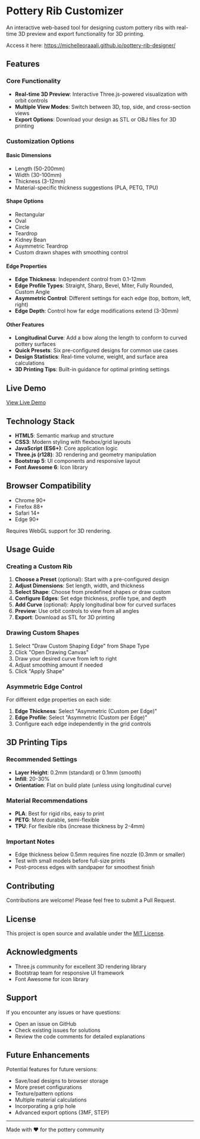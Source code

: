 # Pottery Rib Customizer

An interactive web-based tool for designing custom pottery ribs with real-time 3D preview and export functionality for 3D printing.

Access it here: https://michelleoraaali.github.io/pottery-rib-designer/

## Features

### Core Functionality
- **Real-time 3D Preview**: Interactive Three.js-powered visualization with orbit controls
- **Multiple View Modes**: Switch between 3D, top, side, and cross-section views
- **Export Options**: Download your design as STL or OBJ files for 3D printing

### Customization Options

#### Basic Dimensions
- Length (50-200mm)
- Width (30-100mm)
- Thickness (3-12mm)
- Material-specific thickness suggestions (PLA, PETG, TPU)

#### Shape Options
- Rectangular
- Oval
- Circle
- Teardrop
- Kidney Bean
- Asymmetric Teardrop
- Custom drawn shapes with smoothing control

#### Edge Properties
- **Edge Thickness**: Independent control from 0.1-12mm
- **Edge Profile Types**: Straight, Sharp, Bevel, Miter, Fully Rounded, Custom Angle
- **Asymmetric Control**: Different settings for each edge (top, bottom, left, right)
- **Edge Depth**: Control how far edge modifications extend (3-30mm)

#### Other Features
- **Longitudinal Curve**: Add a bow along the length to conform to curved pottery surfaces
- **Quick Presets**: Six pre-configured designs for common use cases
- **Design Statistics**: Real-time volume, weight, and surface area calculations
- **3D Printing Tips**: Built-in guidance for optimal printing settings

## Live Demo

[View Live Demo](https://michelleoraaali.github.io/pottery-rib-designer/)

## Technology Stack

- **HTML5**: Semantic markup and structure
- **CSS3**: Modern styling with flexbox/grid layouts
- **JavaScript (ES6+)**: Core application logic
- **Three.js (r128)**: 3D rendering and geometry manipulation
- **Bootstrap 5**: UI components and responsive layout
- **Font Awesome 6**: Icon library

## Browser Compatibility

- Chrome 90+
- Firefox 88+
- Safari 14+
- Edge 90+

Requires WebGL support for 3D rendering.

## Usage Guide

### Creating a Custom Rib

1. **Choose a Preset** (optional): Start with a pre-configured design
2. **Adjust Dimensions**: Set length, width, and thickness
3. **Select Shape**: Choose from predefined shapes or draw custom
4. **Configure Edges**: Set edge thickness, profile type, and depth
5. **Add Curve** (optional): Apply longitudinal bow for curved surfaces
6. **Preview**: Use orbit controls to view from all angles
7. **Export**: Download as STL for 3D printing

### Drawing Custom Shapes

1. Select "Draw Custom Shaping Edge" from Shape Type
2. Click "Open Drawing Canvas"
3. Draw your desired curve from left to right
4. Adjust smoothing amount if needed
5. Click "Apply Shape"

### Asymmetric Edge Control

For different edge properties on each side:

1. **Edge Thickness**: Select "Asymmetric (Custom per Edge)"
2. **Edge Profile**: Select "Asymmetric (Custom per Edge)"
3. Configure each edge independently in the grid controls

## 3D Printing Tips

### Recommended Settings
- **Layer Height**: 0.2mm (standard) or 0.1mm (smooth)
- **Infill**: 20-30%
- **Orientation**: Flat on build plate (unless using longitudinal curve)

### Material Recommendations
- **PLA**: Best for rigid ribs, easy to print
- **PETG**: More durable, semi-flexible
- **TPU**: For flexible ribs (increase thickness by 2-4mm)

### Important Notes
- Edge thickness below 0.5mm requires fine nozzle (0.3mm or smaller)
- Test with small models before full-size prints
- Post-process edges with sandpaper for smoothest finish

## Contributing

Contributions are welcome! Please feel free to submit a Pull Request.

## License

This project is open source and available under the [MIT License](LICENSE).

## Acknowledgments

- Three.js community for excellent 3D rendering library
- Bootstrap team for responsive UI framework
- Font Awesome for icon library

## Support

If you encounter any issues or have questions:
- Open an issue on GitHub
- Check existing issues for solutions
- Review the code comments for detailed explanations

## Future Enhancements

Potential features for future versions:
- Save/load designs to browser storage
- More preset configurations
- Texture/pattern options
- Multiple material calculations
- Incorporating a grip hole
- Advanced export options (3MF, STEP)

---

Made with ❤️ for the pottery community
